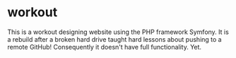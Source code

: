 # workout
This is a workout designing website using the PHP framework Symfony. It is a rebuild after a broken hard drive taught hard lessons about pushing to a remote GitHub! Consequently it doesn't have full functionality. Yet. 

